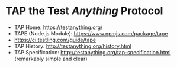 # TAP the Test *Anything* Protocol


+ TAP Home: https://testanything.org/
+ TAPE (Node.js Module): https://www.npmjs.com/package/tape
+ https://ci.testling.com/guide/tape
+ TAP History: http://testanything.org/history.html
+ TAP Specification: http://testanything.org/tap-specification.html
(remarkably simple and clear)

